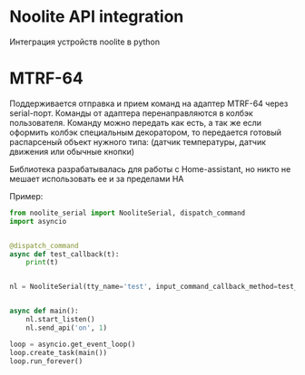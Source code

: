 # Noolite API integration
Интеграция устройств noolite в python

# MTRF-64
Поддерживается отправка и прием команд на адаптер MTRF-64 через serial-порт. Команды от 
адаптера перенаправляются в колбэк пользователя. Команду можно передать как есть, а так же если оформить
колбэк специальным декоратором, то передается готовый распарсеный объект нужного типа: (датчик температуры, датчик 
движения или обычные кнопки) 

Библиотека разрабатывалась для работы с  Нome-assistant, но никто не мешает использовать ее и за пределами HA

Пример:
```python
from noolite_serial import NooliteSerial, dispatch_command
import asyncio


@dispatch_command
async def test_callback(t):
    print(t)


nl = NooliteSerial(tty_name='test', input_command_callback_method=test_callback)


async def main():
    nl.start_listen()
    nl.send_api('on', 1)

loop = asyncio.get_event_loop()
loop.create_task(main())
loop.run_forever()


```